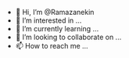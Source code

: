 - 👋 Hi, I’m @Ramazanekin
- 👀 I’m interested in ...
- 🌱 I’m currently learning ...
- 💞️ I’m looking to collaborate on ...
- 📫 How to reach me ...

<!---
Ramazanekin/Ramazanekin is a ✨ special ✨ repository because its `README.md` (this file) appears on your GitHub profile.
You can click the Preview link to take a look at your changes.
--->
